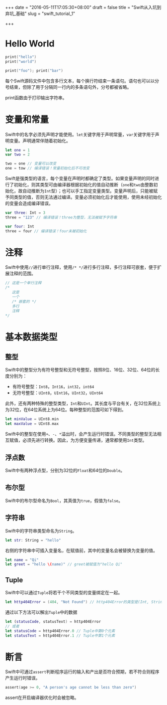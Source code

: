 +++
date = "2016-05-11T17:05:30+08:00"
draft = false
title = "Swift从入坑到弃坑_基础"
slug = "swift_tutorial_1"

+++

# Hello World

```swift
print("hello")
print("world")

print("foo"); print("bar")
```

每个Swift源码文件中包含多行文本，每个换行符结束一条语句。语句也可以以分号结束，但除了用于分隔同一行内的多条语句外，分号都被省略。

print函数由于打印输出字符串。

# 变量和常量

Swift中的名字必须先声明才能使用。`let`关键字用于声明常量，`var`关键字用于声明变量。声明通常伴随着初始化。

```swift
let one = 1
var two = 2

two = one // 变量可以改变
one = tow // 编译错误！常量初始化后不可改变
```

Swift是强类型的语言，每个变量在声明时都确定了类型。如果变量声明的同时进行了初始化，则其类型可由编译器根据初始化的值自动推断（`one`和`two`由整数初始化，故自动推断为`Int`型）；也可以手工指定变量类型。变量声明后，只能被赋予同类型的值，否则无法通过编译。变量必须初始化后才能使用，使用未经初始化的变量会造成编译错误。

```swift
var three: Int = 3
three = "123" // 编译错误！three为整型，无法被赋予字符串

var four: Int
three = four // 编译错误！four未被初始化
```

# 注释

Swift中使用`//`进行单行注释，使用`/* */`进行多行注释，多行注释可嵌套，便于扩展注释的范围。

```swift
// 这是一个单行注释
/*
   这是
   一个
   /* 嵌套的 */
   多行
   注释
*/
```

# 基本数据类型

## 整型

Swift中的整型分为有符号整型和无符号整型，按照8位、16位、32位、64位的长度分别为：

* 有符号整型：`Int8`，`Int16`，`int32`，`int64`
* 无符号整型：`UInt8`，`UInt16`，`UInt32`，`UInt64`

此外，还有两种特殊的整型类型，`Int`和`UInt`。其长度与平台有关，在32位系统上为32位，在64位系统上为64位。每种整型的范围可如下得到。

```swift
let minValue = UInt8.min
let maxValue = UInt8.max
```

Swift中的整型在使用`+`、`-`、`*`溢出时，会产生运行时错误。不同类型的整型无法相互赋值，必须先进行转换。因此，为方便变量传递，通常都使用`Int`类型。

## 浮点数

Swift中有两种浮点型，分别为32位的`Float`和64位的`Double`。

## 布尔型

Swift中的布尔型命名为`Bool`，其真值为`true`，假值为`false`。

## 字符串

Swift中的字符串类型命名为`String`。

```swift
let str: String = "hello"
```

右侧的字符串中可插入变量名，在赋值前，其中的变量名会被替换为变量的值。

```swift
let name = "Qi"
let greet = "hello \(name)" // greet被赋值为"hello Qi"
```

## Tuple

Swift中可以通过`Tuple`将若干个不同类型的变量绑定在一起。

```swift
let http404Error = (404, "Not Found") // http404Error的类型是(Int, String)
```

通过以下方法可以解出`Tuple`中的数据

```swift
let (statusCode, statusText) = http404Error
// 或者
let statusCode = http404Error.0 // Tuple中第0个元素
let statusText = http404Error.1 // Tuple中第1个元素
```

# 断言

Swift中可通过`assert`判断程序运行的输入和产出是否符合预期，若不符合则程序产生运行时错误。

```swift
assert(age >= 0, "A person's age cannot be less than zero")
```

assert在开启编译器优化时会被忽略。